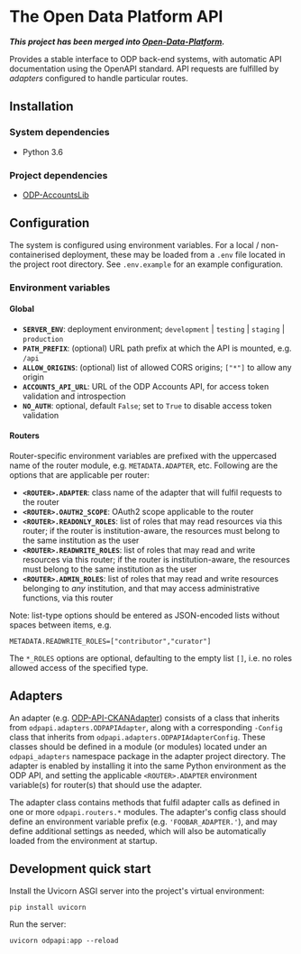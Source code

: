 # The Open Data Platform API

***This project has been merged into [Open-Data-Platform](https://github.com/SAEONData/Open-Data-Platform).***

Provides a stable interface to ODP back-end systems, with automatic API documentation using the
OpenAPI standard. API requests are fulfilled by _adapters_ configured to handle particular routes.

## Installation

### System dependencies

* Python 3.6

### Project dependencies

* [ODP-AccountsLib](https://github.com/SAEONData/ODP-AccountsLib)

## Configuration

The system is configured using environment variables. For a local / non-containerised deployment,
these may be loaded from a `.env` file located in the project root directory. See `.env.example`
for an example configuration.

### Environment variables

#### Global

- **`SERVER_ENV`**: deployment environment; `development` | `testing` | `staging` | `production`
- **`PATH_PREFIX`**: (optional) URL path prefix at which the API is mounted, e.g. `/api`
- **`ALLOW_ORIGINS`**: (optional) list of allowed CORS origins; `["*"]` to allow any origin
- **`ACCOUNTS_API_URL`**: URL of the ODP Accounts API, for access token validation and introspection
- **`NO_AUTH`**: optional, default `False`; set to `True` to disable access token validation

#### Routers

Router-specific environment variables are prefixed with the uppercased name of the router module,
e.g. `METADATA.ADAPTER`, etc. Following are the options that are applicable per router:

- **`<ROUTER>.ADAPTER`**: class name of the adapter that will fulfil requests to the router
- **`<ROUTER>.OAUTH2_SCOPE`**: OAuth2 scope applicable to the router
- **`<ROUTER>.READONLY_ROLES`**: list of roles that may read resources via this router;
if the router is institution-aware, the resources must belong to the same institution as the user
- **`<ROUTER>.READWRITE_ROLES`**: list of roles that may read and write resources via this router;
if the router is institution-aware, the resources must belong to the same institution as the user
- **`<ROUTER>.ADMIN_ROLES`**: list of roles that may read and write resources belonging
to _any_ institution, and that may access administrative functions, via this router

Note: list-type options should be entered as JSON-encoded lists without spaces between items, e.g.

    METADATA.READWRITE_ROLES=["contributor","curator"]

The `*_ROLES` options are optional, defaulting to the empty list `[]`, i.e. no roles allowed
access of the specified type.

## Adapters

An adapter (e.g. [ODP-API-CKANAdapter](https://github.com/SAEONData/ODP-API-CKANAdapter)) consists
of a class that inherits from `odpapi.adapters.ODPAPIAdapter`, along with a corresponding `-Config`
class that inherits from `odpapi.adapters.ODPAPIAdapterConfig`. These classes should be defined in
a module (or modules) located under an `odpapi_adapters` namespace package in the adapter project
directory. The adapter is enabled by installing it into the same Python environment as the ODP API,
and setting the applicable `<ROUTER>.ADAPTER` environment variable(s) for router(s) that should use
the adapter.

The adapter class contains methods that fulfil adapter calls as defined in one or more `odpapi.routers.*`
modules. The adapter's config class should define an environment variable prefix (e.g. `'FOOBAR_ADAPTER.'`),
and may define additional settings as needed, which will also be automatically loaded from the
environment at startup.

## Development quick start

Install the Uvicorn ASGI server into the project's virtual environment:

    pip install uvicorn

Run the server:

    uvicorn odpapi:app --reload
